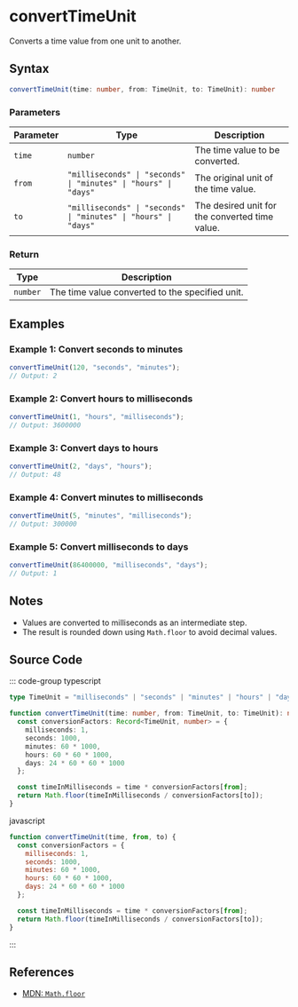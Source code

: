 # convertTimeUnit  
Converts a time value from one unit to another.

## Syntax
```typescript
convertTimeUnit(time: number, from: TimeUnit, to: TimeUnit): number
```

### Parameters

| Parameter | Type                     | Description                                         |
|-----------|--------------------------|-----------------------------------------------------|
| `time`    | `number`                 | The time value to be converted.                    |
| `from`    | `"milliseconds" \| "seconds" \| "minutes" \| "hours" \| "days"` | The original unit of the time value.              |
| `to`      | `"milliseconds" \| "seconds" \| "minutes" \| "hours" \| "days"` | The desired unit for the converted time value.    |

### Return

| Type     | Description                                    |
|----------|------------------------------------------------|
| `number` | The time value converted to the specified unit.|

## Examples

### Example 1: Convert seconds to minutes
```typescript
convertTimeUnit(120, "seconds", "minutes");
// Output: 2
```

### Example 2: Convert hours to milliseconds
```typescript
convertTimeUnit(1, "hours", "milliseconds");
// Output: 3600000
```

### Example 3: Convert days to hours
```typescript
convertTimeUnit(2, "days", "hours");
// Output: 48
```

### Example 4: Convert minutes to milliseconds
```typescript
convertTimeUnit(5, "minutes", "milliseconds");
// Output: 300000
```

### Example 5: Convert milliseconds to days
```typescript
convertTimeUnit(86400000, "milliseconds", "days");
// Output: 1
```

## Notes
- Values are converted to milliseconds as an intermediate step.
- The result is rounded down using `Math.floor` to avoid decimal values.

## Source Code
::: code-group
typescript
```typescript
type TimeUnit = "milliseconds" | "seconds" | "minutes" | "hours" | "days";

function convertTimeUnit(time: number, from: TimeUnit, to: TimeUnit): number {
  const conversionFactors: Record<TimeUnit, number> = {
    milliseconds: 1,
    seconds: 1000,
    minutes: 60 * 1000,
    hours: 60 * 60 * 1000,
    days: 24 * 60 * 60 * 1000
  };

  const timeInMilliseconds = time * conversionFactors[from];
  return Math.floor(timeInMilliseconds / conversionFactors[to]);
}
```

javascript
```javascript
function convertTimeUnit(time, from, to) {
  const conversionFactors = {
    milliseconds: 1,
    seconds: 1000,
    minutes: 60 * 1000,
    hours: 60 * 60 * 1000,
    days: 24 * 60 * 60 * 1000
  };

  const timeInMilliseconds = time * conversionFactors[from];
  return Math.floor(timeInMilliseconds / conversionFactors[to]);
}
```
:::

## References
- [MDN: `Math.floor`](https://developer.mozilla.org/en-US/docs/Web/JavaScript/Reference/Global_Objects/Math/floor)